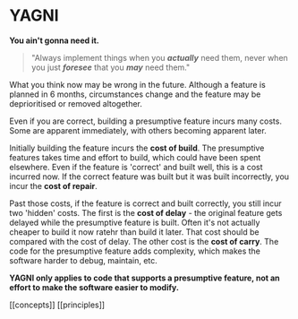 # YAGNI

**You ain't gonna need it.**

>"Always implement things when you _**actually**_ need them, never when you just _**foresee**_ that you _**may**_ need them."

What you think now may be wrong in the future. Although a feature is planned in 6 months, circumstances change and the feature may be deprioritised or removed altogether.

Even if you are correct, building a presumptive feature incurs many costs. Some are apparent immediately, with others becoming apparent later.

Initially building the feature incurs the **cost of build**. The presumptive features takes time and effort to build, which could have been spent elsewhere. Even if the feature is 'correct' and built well, this is a cost incurred now.
If the correct feature was built but it was built incorrectly, you incur the **cost of repair**.

Past those costs, if the feature is correct and built correctly, you still incur two 'hidden' costs.
The first is the **cost of delay** - the original feature gets delayed while the presumptive feature is built. Often it's not actually cheaper to build it now ratehr than build it later. That cost should be compared with the cost of delay.
The other cost is the **cost of carry**. The code for the presumptive feature adds complexity, which makes the software harder to debug, maintain, etc.

**YAGNI only applies to code that supports a presumptive feature, not an effort to make the software easier to modify.**

[[concepts]]
[[principles]]